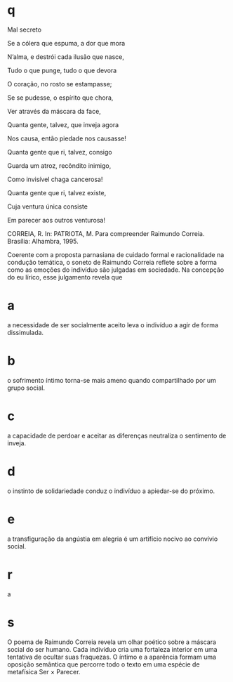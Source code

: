 # q
Mal secreto

Se a cólera que espuma, a dor que mora

N’alma, e destrói cada ilusão que nasce,

Tudo o que punge, tudo o que devora

O coração, no rosto se estampasse;

Se se pudesse, o espírito que chora,

Ver através da máscara da face,

Quanta gente, talvez, que inveja agora

Nos causa, então piedade nos causasse!

Quanta gente que ri, talvez, consigo

Guarda um atroz, recôndito inimigo,

Como invisível chaga cancerosa!

Quanta gente que ri, talvez existe,

Cuja ventura única consiste

Em parecer aos outros venturosa!

CORREIA, R. In: PATRIOTA, M. Para compreender Raimundo Correia. Brasília: Alhambra, 1995.

Coerente com a proposta parnasiana de cuidado formal e racionalidade na condução temática, o soneto de Raimundo Correia reflete sobre a forma como as emoções do indivíduo são julgadas em sociedade. Na concepção do eu lírico, esse julgamento revela que

# a
a necessidade de ser socialmente aceito leva o indivíduo a agir de forma dissimulada.

# b
o sofrimento íntimo torna-se mais ameno quando compartilhado por um grupo social.

# c
a capacidade de perdoar e aceitar as diferenças neutraliza o sentimento de inveja.

# d
o instinto de solidariedade conduz o indivíduo a apiedar-se do próximo.

# e
a transfiguração da angústia em alegria é um artifício nocivo ao convívio social.

# r
a

# s
O poema de Raimundo Correia revela um olhar poético sobre a máscara social do ser humano. Cada indivíduo cria uma fortaleza interior em uma tentativa de ocultar suas fraquezas. O íntimo e a aparência formam uma oposição semântica que percorre todo o texto em uma espécie de metafísica Ser × Parecer.

